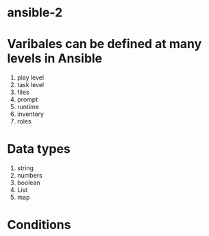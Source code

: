 # ansible-2

#  Varibales can be defined at many levels in Ansible
1. play level
2. task level
3. files
4. prompt
5. runtime
6. inventory
7. roles

# Data types
 1. string
 2. numbers
 3. boolean
 4. List
 5. map

 # Conditions
 